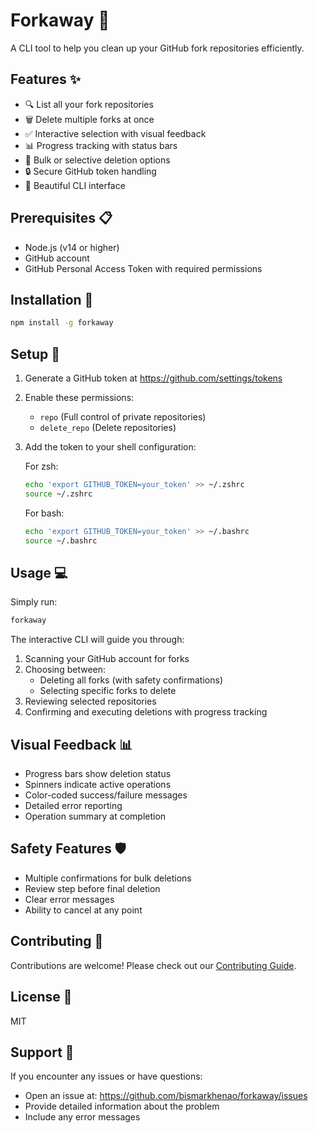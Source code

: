 # Forkaway 🧹

A CLI tool to help you clean up your GitHub fork repositories efficiently.

## Features ✨

- 🔍 List all your fork repositories
- 🗑️ Delete multiple forks at once
- ✅ Interactive selection with visual feedback
- 📊 Progress tracking with status bars
- 🎯 Bulk or selective deletion options
- 🔒 Secure GitHub token handling
- 💫 Beautiful CLI interface

## Prerequisites 📋

- Node.js (v14 or higher)
- GitHub account
- GitHub Personal Access Token with required permissions

## Installation 🚀

```bash
npm install -g forkaway
```

## Setup 🔧

1. Generate a GitHub token at https://github.com/settings/tokens
2. Enable these permissions:
   - `repo` (Full control of private repositories)
   - `delete_repo` (Delete repositories)
3. Add the token to your shell configuration:

   For zsh:
   ```bash
   echo 'export GITHUB_TOKEN=your_token' >> ~/.zshrc
   source ~/.zshrc
   ```

   For bash:
   ```bash
   echo 'export GITHUB_TOKEN=your_token' >> ~/.bashrc
   source ~/.bashrc
   ```

## Usage 💻

Simply run:
```bash
forkaway
```

The interactive CLI will guide you through:
1. Scanning your GitHub account for forks
2. Choosing between:
   - Deleting all forks (with safety confirmations)
   - Selecting specific forks to delete
3. Reviewing selected repositories
4. Confirming and executing deletions with progress tracking

## Visual Feedback 📊

- Progress bars show deletion status
- Spinners indicate active operations
- Color-coded success/failure messages
- Detailed error reporting
- Operation summary at completion

## Safety Features 🛡️

- Multiple confirmations for bulk deletions
- Review step before final deletion
- Clear error messages
- Ability to cancel at any point

## Contributing 🤝

Contributions are welcome! Please check out our [Contributing Guide](CONTRIBUTING.md).

## License 📄

MIT

## Support 💪

If you encounter any issues or have questions:
- Open an issue at: https://github.com/bismarkhenao/forkaway/issues
- Provide detailed information about the problem
- Include any error messages 